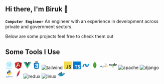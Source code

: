 ## Hi there, I'm Biruk 🌌

**`Computer Engineer`**
An engineer with an experience in development across private and government sectors.
<p>Below are some projects feel free to check them out</p>
<!--
- 🔭 I’m currently working on ...
- 🌱 I’m currently learning ...
- 👯 I’m looking to collaborate on ...
- 🤔 I’m looking for help with ...
- 💬 Ask me about ...
- 📫 How to reach me: ...
- 😄 Pronouns: ...
- ⚡ Fun fact: ...
-->
<h2>Some Tools I Use</h2>
<p align="left">
<img src="https://raw.githubusercontent.com/devicons/devicon/master/icons/react/react-original-wordmark.svg" alt="react" width="25" height="25" />
<img src="https://raw.githubusercontent.com/devicons/devicon/master/icons/angularjs/angularjs-original.svg" alt="angular-js" width="25" height="25" />
<img src="https://raw.githubusercontent.com/devicons/devicon/master/icons/vuejs/vuejs-original.svg" alt="vue" width="25" height="25" />
<img src="https://raw.githubusercontent.com/devicons/devicon/master/icons/css3/css3-original-wordmark.svg" alt="css3" width="25" height="25" />
<img src="https://cdn.jsdelivr.net/gh/devicons/devicon@latest/icons/tailwindcss/tailwindcss-original-wordmark.svg" alt="tailwind" width="25" height="25"/>
<img src="https://raw.githubusercontent.com/devicons/devicon/master/icons/javascript/javascript-original.svg" alt="javascript" width="25" height="25" />
<img src="https://raw.githubusercontent.com/devicons/devicon/master/icons/typescript/typescript-original.svg" alt="typescript" width="25" height="25" />
<img src="https://raw.githubusercontent.com/devicons/devicon/master/icons/dot-net/dot-net-original.svg" alt=".NET" width="25" height="25" />
<img src="https://raw.githubusercontent.com/devicons/devicon/master/icons/mongodb/mongodb-original.svg" alt="mongodb" width="25" height="25" />
<img src="https://raw.githubusercontent.com/devicons/devicon/master/icons/mysql/mysql-original-wordmark.svg" alt="mysql" width="25" height="25" />
<img src="https://raw.githubusercontent.com/devicons/devicon/master/icons/nodejs/nodejs-original-wordmark.svg" alt="nodejs" width="25" height="25" />
<img src="https://cdn.jsdelivr.net/gh/devicons/devicon@latest/icons/apache/apache-original-wordmark.svg" alt="apache" width="25" height="25" />
<img src="https://cdn.jsdelivr.net/gh/devicons/devicon@latest/icons/django/django-plain-wordmark.svg" alt="django" width="25" height="25" />
<img src="https://raw.githubusercontent.com/devicons/devicon/master/icons/python/python-original-wordmark.svg" alt="python" width="25" height="25" />
<img src="https://raw.githubusercontent.com/devicons/devicon/master/icons/apache/apache-original.svg" alt="nginx" width="25" height="25" />
<img src="https://cdn.jsdelivr.net/gh/devicons/devicon@latest/icons/redux/redux-original.svg" alt="redux" width="25" height="25"/>
<img src="https://cdn.jsdelivr.net/gh/devicons/devicon@latest/icons/linux/linux-original.svg" alt="linux" width="25" height="25"/>
<img src="https://raw.githubusercontent.com/devicons/devicon/master/icons/docker/docker-original.svg" alt="Docker" width="25" height="25" />
</p>
